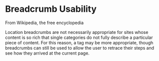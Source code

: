 # Breadcrumb Usability

From Wikipedia, the free encyclopedia

Location breadcrumbs are not necessarily appropriate for sites whose content is so rich that single categories do not fully describe a particular piece of content. For this reason, a tag may be more appropriate, though breadcrumbs can still be used to allow the user to retrace their steps and see how they arrived at the current page.